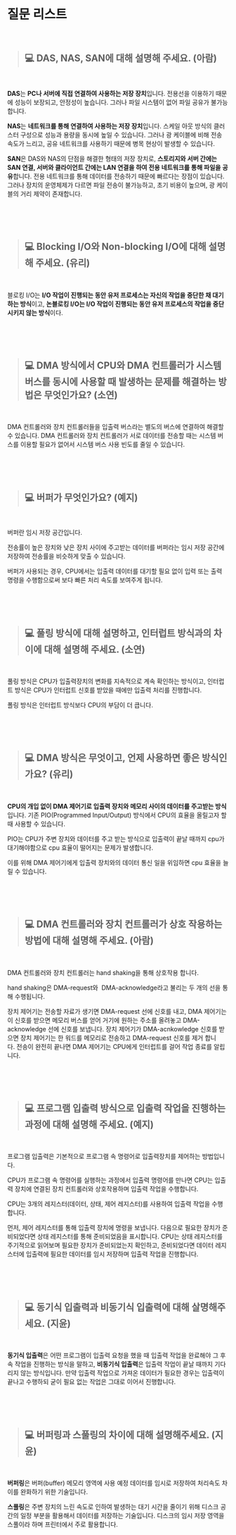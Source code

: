 # 질문 리스트

<br>

> ## 💻 DAS, NAS, SAN에 대해 설명해 주세요. (아람)
<br>

**DAS**는 **PC나 서버에 직접 연결하여 사용하는 저장 장치**입니다.
전용선을 이용하기 때문에 성능이 보장되고, 안정성이 높습니다. 그러나 파일 시스템이 없어 파일 공유가 불가능합니다.

**NAS**는 **네트워크를 통해 연결하여 사용하는 저장 장치**입니다.
스케일 아웃 방식의 클러스터 구성으로 성능과 용량을 동시에 높일 수 있습니다. 그러나 광 케이블에 비해 전송 속도가 느리고, 공유 네트워크를 사용하기 때문에 병목 현상이 발생할 수 있습니다. 

**SAN**은 DAS와 NAS의 단점을 해결한 형태의 저장 장치로, **스토리지와 서버 간에는 SAN 연결, 서버와 클라이언트 간에는 LAN 연결을 하여 전용 네트워크를 통해 파일을 공유**합니다.
전용 네트워크를 통해 데이터를 전송하기 때문에 빠르다는 장점이 있습니다. 그러나 장치의 운영체제가 다르면 파일 전송이 불가능하고, 초기 비용이 높으며, 광 케이블의 거리 제약이 존재합니다.


<br><br><br>

> ## 💻 Blocking I/O와 Non-blocking I/O에 대해 설명해 주세요. (유리)
<br>

블로킹 I/O는 **I/O 작업이 진행되는 동안 유저 프로세스는 자신의 작업을 중단한 채 대기하는 방식**이고, **논블로킹 I/O는 I/O 작업이 진행되는 동안 유저 프로세스의 작업을 중단시키지 않는 방식**이다.

<br><br><br>

> ## 💻 DMA 방식에서 CPU와 DMA 컨트롤러가 시스템 버스를 동시에 사용할 때 발생하는 문제를 해결하는 방법은 무엇인가요? (소연)
<br>

DMA 컨트롤러와 장치 컨트롤러들을 입출력 버스라는 별도의 버스에 연결하여 해결할 수 있습니다. 
DMA 컨트롤러와 장치 컨트롤러가 서로 데이터를 전송할 때는 시스템 버스를 이용할 필요가 없어서 시스템 버스 사용 빈도를 줄일 수 있습니다.

<br><br><br>

> ## 💻 버퍼가 무엇인가요? (예지)
<br>

버퍼란 임시 저장 공간입니다. 

전송률이 높은 장치와 낮은 장치 사이에 주고받는 데이터를 버퍼라는 임시 저장 공간에 저장하여 전송률을 비슷하게 맞출 수 있습니다.

버퍼가 사용되는 경우, CPU에서는 입출력 데이터를 대기할 필요 없이 입력 또는 출력 명령을 수행함으로써 보다 빠른 처리 속도를 보여주게 됩니다.

<br><br><br>

> ## 💻 풀링 방식에 대해 설명하고, 인터럽트 방식과의 차이에 대해 설명해 주세요. (소연)
<br>

풀링 방식은 CPU가 입출력장치의 변화를 지속적으로 계속 확인하는 방식이고, 인터럽트 방식은 CPU가 인터럽트 신호를 받았을 때에만 입출력 처리를 진행합니다. 

폴링 방식은 인터럽트 방식보다 CPU의 부담이 더 큽니다.

<br><br><br>

> ## 💻 DMA 방식은 무엇이고, 언제 사용하면 좋은 방식인가요? (유리)
<br>

**CPU의 개입 없이 DMA 제어기로 입출력 장치와 메모리 사이의 데이터를 주고받는 방식**입니다. 기존 PIO(Programmed Input/Output) 방식에서 CPU의 효율을 올릴고자 할 때 사용할 수 있습니다. 

PIO는  CPU가 주변 장치와 데이터를 주고 받는 방식으로 입출력이 끝날 때까지 cpu가 대기해야함으로 cpu 효율이 떨어지는 문제가 발생합니다. 

이를 위해 DMA 제어기에게 입출력 장치와의 데이터 통신 일을 위임하면 cpu 효율을 늘릴 수 있습니다.

<br><br><br>

> ## 💻 DMA 컨트롤러와 장치 컨트롤러가 상호 작용하는 방법에 대해 설명해 주세요. (아람) 
<br>

DMA 컨트롤러와 장치 컨트롤러는 hand shaking을 통해 상호작용 합니다.

hand shaking은 DMA-request와  DMA-acknowledge라고 불리는 두 개의 선을 통해 수행됩니다.

장치 제어기는 전송할 자료가 생기면 DMA-request 선에 신호를 내고, DMA 제어기는 이 신호를 받으면 메모리 버스를 얻어 거기에 원하는 주소를 올려놓고 DMA-acknowledge 선에 신호를 보냅니다. 장치 제어기가 DMA-acnkowledge 신호를 받으면 장치 제어기는 한 워드를 메모리로 전송하고 DMA-request 신호를 제거 합니다. 전송이 완전히 끝나면 DMA 제어기는 CPU에게 인터럽트를 걸어 작업 종료를 알립니다.

<br><br><br>

> ## 💻 프로그램 입출력 방식으로 입출력 작업을 진행하는 과정에 대해 설명해 주세요. (예지)
<br>

프로그램 입출력은 기본적으로 프로그램 속 명령어로 입출력장치를 제어하는 방법입니다. 

CPU가 프로그램 속 명령어를 실행하는 과정에서 입출력 명령어를 만나면 CPU는 입출력 장치에 연결된 장치 컨트롤러와 상호작용하며 입출력 작업을 수행합니다.

CPU는 3개의 레지스터(데이터, 상태, 제어 레지스터)를 사용하여 입출력 작업을 수행합니다. 

먼저, 제어 레지스터를 통해 입출력 장치에 명령을 보냅니다. 다음으로 필요한 장치가 준비되었다면 상태 레지스터를 통해 준비되었음을 표시합니다. CPU는 상태 레지스터를 주기적으로 읽어보며 필요한 장치가 준비되었는지 확인하고, 준비되었다면 데이터 레지스터에 입출력에 필요한 데이터를 임시 저장하며 입출력 작업을 진행합니다.

<br><br><br>

> ## 💻 동기식 입출력과 비동기식 입출력에 대해 살명해주세요. (지윤)
<br>

**동기식 입출력**은 어떤 프로그램이 입출력 요청을 했을 때 입출력 작업을 완료해야 그 후속 작업을 진행하는 방식을 말하고, **비동기식 입출력**은 입출력 작업이 끝날 때까지 기다리지 않는 방식입니다. 만약 입출력 작업으로 가져온 데이터가 필요한 경우는 입출력이 끝나고 수행하되 굳이 필요 없는 작업은 그대로 이어서 진행합니다.

<br><br><br>

> ## 💻 버퍼링과 스풀링의 차이에 대해 설명해주세요. (지윤)
<br>

**버퍼링**은 버퍼(buffer) 메모리 영역에 사용 예정 데이터를 임시로 저장하여 처리속도 차이를 완화하기 위한 기술입니다.

**스풀링**은 주변 장치의 느린 속도로 인하여 발생하는 대기 시간을 줄이기 위해 디스크 공간의 일정 부분을 활용해서 데이터를 저장하는 기술입니다. 디스크의 임시 저장 영역을 스풀이라 하며 프린터에서 주로 활용합니다.

<br><br><br>
